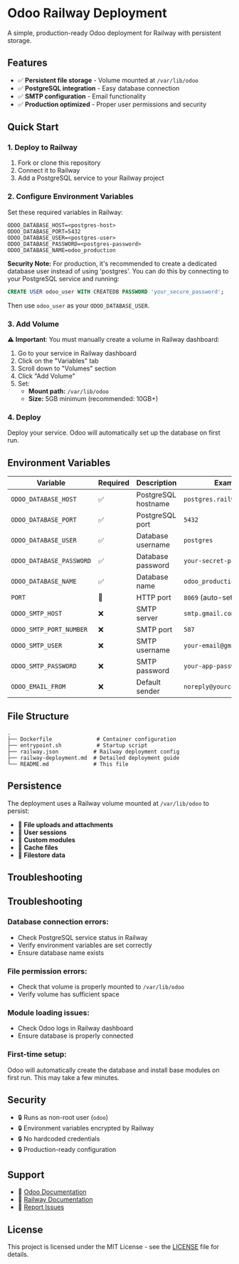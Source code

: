 # Odoo Railway Deployment

A simple, production-ready Odoo deployment for Railway with persistent storage.

## Features

- ✅ **Persistent file storage** - Volume mounted at `/var/lib/odoo`
- ✅ **PostgreSQL integration** - Easy database connection
- ✅ **SMTP configuration** - Email functionality
- ✅ **Production optimized** - Proper user permissions and security

## Quick Start

### 1. Deploy to Railway

1. Fork or clone this repository
2. Connect it to Railway
3. Add a PostgreSQL service to your Railway project

### 2. Configure Environment Variables

Set these required variables in Railway:
```
ODOO_DATABASE_HOST=<postgres-host>
ODOO_DATABASE_PORT=5432
ODOO_DATABASE_USER=<postgres-user>
ODOO_DATABASE_PASSWORD=<postgres-password>
ODOO_DATABASE_NAME=odoo_production
```

**Security Note:** For production, it's recommended to create a dedicated database user instead of using 'postgres'. You can do this by connecting to your PostgreSQL service and running:
```sql
CREATE USER odoo_user WITH CREATEDB PASSWORD 'your_secure_password';
```
Then use `odoo_user` as your `ODOO_DATABASE_USER`.

### 3. Add Volume

⚠️ **Important**: You must manually create a volume in Railway dashboard:

1. Go to your service in Railway dashboard
2. Click on the "Variables" tab
3. Scroll down to "Volumes" section
4. Click "Add Volume"
5. Set:
   - **Mount path:** `/var/lib/odoo`
   - **Size:** 5GB minimum (recommended: 10GB+)

### 4. Deploy

Deploy your service. Odoo will automatically set up the database on first run.

## Environment Variables

| Variable | Required | Description | Example |
|----------|----------|-------------|---------|
| `ODOO_DATABASE_HOST` | ✅ | PostgreSQL hostname | `postgres.railway.internal` |
| `ODOO_DATABASE_PORT` | ✅ | PostgreSQL port | `5432` |
| `ODOO_DATABASE_USER` | ✅ | Database username | `postgres` |
| `ODOO_DATABASE_PASSWORD` | ✅ | Database password | `your-secret-password` |
| `ODOO_DATABASE_NAME` | ✅ | Database name | `odoo_production` |
| `PORT` | 🔧 | HTTP port | `8069` (auto-set by Railway) |
| `ODOO_SMTP_HOST` | ❌ | SMTP server | `smtp.gmail.com` |
| `ODOO_SMTP_PORT_NUMBER` | ❌ | SMTP port | `587` |
| `ODOO_SMTP_USER` | ❌ | SMTP username | `your-email@gmail.com` |
| `ODOO_SMTP_PASSWORD` | ❌ | SMTP password | `your-app-password` |
| `ODOO_EMAIL_FROM` | ❌ | Default sender | `noreply@yourcompany.com` |

## File Structure

```
.
├── Dockerfile              # Container configuration
├── entrypoint.sh           # Startup script
├── railway.json           # Railway deployment config
├── railway-deployment.md  # Detailed deployment guide
└── README.md              # This file
```

## Persistence

The deployment uses a Railway volume mounted at `/var/lib/odoo` to persist:

- 📁 **File uploads and attachments**
- 📁 **User sessions**
- 📁 **Custom modules**
- 📁 **Cache files**
- 📁 **Filestore data**

## Troubleshooting

## Troubleshooting

### Database connection errors:
- Check PostgreSQL service status in Railway
- Verify environment variables are set correctly
- Ensure database name exists

### File permission errors:
- Check that volume is properly mounted to `/var/lib/odoo`
- Verify volume has sufficient space

### Module loading issues:
- Check Odoo logs in Railway dashboard
- Ensure database is properly connected

### First-time setup:
Odoo will automatically create the database and install base modules on first run. This may take a few minutes.

## Security

- 🔒 Runs as non-root user (`odoo`)
- 🔒 Environment variables encrypted by Railway
- 🔒 No hardcoded credentials
- 🔒 Production-ready configuration

## Support

- 📖 [Odoo Documentation](https://www.odoo.com/documentation)
- 🚂 [Railway Documentation](https://docs.railway.app)
- 🐛 [Report Issues](https://github.com/aaronmbdev/odoo/issues)

## License

This project is licensed under the MIT License - see the [LICENSE](LICENSE) file for details.
